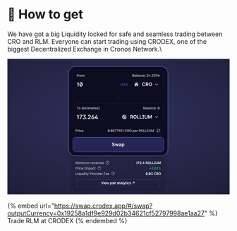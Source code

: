 # 💸 How to get

We have got a big Liquidity locked for safe and seamless trading between CRO and RLM. Everyone can start trading using CRODEX, one of the biggest Decentralized Exchange in Cronos Network.\


![](../.gitbook/assets/tradeRLM.png)

{% embed url="https://swap.crodex.app/#/swap?outputCurrency=0x19258a1df9e929d02b34621cf52797998ae1aa27" %}
Trade RLM at CRODEX
{% endembed %}
